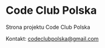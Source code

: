 Code Club Polska
========================

Strona projektu Code Club Polska

Kontakt: codeclubpolska@gmail.com